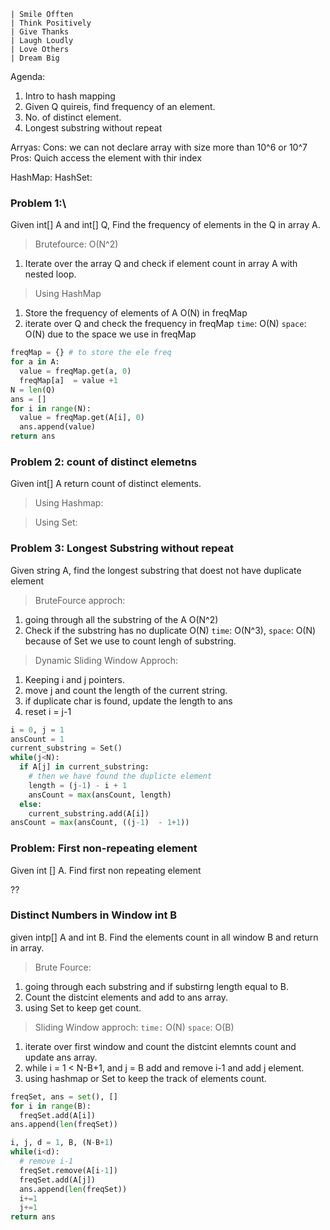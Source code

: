 ```
| Smile Offten
| Think Positively
| Give Thanks
| Laugh Loudly
| Love Others
| Dream Big
```
Agenda:
1. Intro to hash mapping
2. Given Q quireis, find frequency of an element.
3. No. of distinct element.
4. Longest substring without repeat

Arryas:
Cons: we can not declare array with size more than 10^6 or 10^7
Pros: Quich access the element with thir index

HashMap:
HashSet:

### Problem 1:\
Given int[] A and int[] Q,
Find the frequency of elements in the Q in array A.

> Brutefource: O(N^2)
1. Iterate over the array Q and check if element count in array A with nested loop.

> Using HashMap
1. Store the frequency of elements of A O(N) in freqMap
2. iterate over Q and check the frequency in freqMap
`time`: O(N)
`space`: O(N) due to the space we use in freqMap

```python
freqMap = {} # to store the ele freq
for a in A:
  value = freqMap.get(a, 0)
  freqMap[a]  = value +1
N = len(Q)
ans = []
for i in range(N):
  value = freqMap.get(A[i], 0)
  ans.append(value)
return ans
```

### Problem 2: count of distinct elemetns
Given  int[] A return count of distinct elements.

> Using Hashmap:

> Using Set:

### Problem 3: Longest Substring without repeat
Given string A, find the longest substring that doest not have duplicate element

> BruteFource approch: 
1. going through all the substring of the A O(N^2)
2. Check if the substring has no duplicate O(N)
`time`: O(N^3), `space`: O(N) because of Set we use to count lengh of substring.

> Dynamic Sliding Window Approch:
1. Keeping i and j pointers.
2. move j and count the length of the current string.
3. if duplicate char is found, update the length to ans
4. reset i = j-1

```python
i = 0, j = 1
ansCount = 1
current_substring = Set()
while(j<N):
  if A[j] in current_substring:
    # then we have found the duplicte element
    length = (j-1) - i + 1
    ansCount = max(ansCount, length)
  else:
    current_substring.add(A[i])
ansCount = max(ansCount, ((j-1)  - 1+1))
```

### Problem: First non-repeating element
Given  int [] A. Find first non repeating element

??

### Distinct Numbers in Window int B
given intp[] A and int B. Find the elements count in all window B and return in array.

> Brute Fource:
1. going through each substring and if substirng length equal to B.
2. Count the distcint elements and add to ans array.
3. using Set to keep get count.

> Sliding Window approch: `time:` O(N) `space`: O(B)
1. iterate over first window and count the distcint elemnts count and update ans array.
2. while i = 1 < N-B+1, and j = B add and remove i-1 and add j element.
3. using hashmap or Set to keep the track of elements count.

```python
freqSet, ans = set(), []
for i in range(B):
  freqSet.add(A[i])
ans.append(len(freqSet))

i, j, d = 1, B, (N-B+1)
while(i<d):
  # remove i-1
  freqSet.remove(A[i-1])
  freqSet.add(A[j])
  ans.append(len(freqSet))
  i+=1
  j+=1
return ans
```

